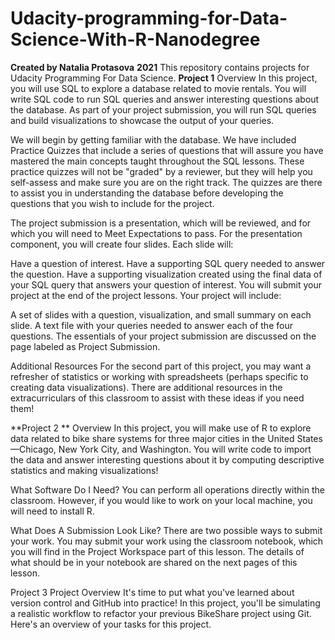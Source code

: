 # Udacity-programming-for-Data-Science-With-R-Nanodegree
**Created by Natalia Protasova**
**2021**
This repository contains projects for Udacity Programming For Data Science.
**Project 1**
Overview
In this project, you will use SQL to explore a database related to movie rentals. You will write SQL code to run SQL queries and answer interesting questions about the database. As part of your project submission, you will run SQL queries and build visualizations to showcase the output of your queries.

We will begin by getting familiar with the database. We have included Practice Quizzes that include a series of questions that will assure you have mastered the main concepts taught throughout the SQL lessons. These practice quizzes will not be "graded" by a reviewer, but they will help you self-assess and make sure you are on the right track. The quizzes are there to assist you in understanding the database before developing the questions that you wish to include for the project.

The project submission is a presentation, which will be reviewed, and for which you will need to Meet Expectations to pass. For the presentation component, you will create four slides. Each slide will:

Have a question of interest.
Have a supporting SQL query needed to answer the question.
Have a supporting visualization created using the final data of your SQL query that answers your question of interest.
You will submit your project at the end of the project lessons. Your project will include:

A set of slides with a question, visualization, and small summary on each slide.
A text file with your queries needed to answer each of the four questions.
The essentials of your project submission are discussed on the page labeled as Project Submission.

Additional Resources
For the second part of this project, you may want a refresher of statistics or working with spreadsheets (perhaps specific to creating data visualizations). There are additional resources in the extracurriculars of this classroom to assist with these ideas if you need them!

**Project 2 **
Overview
In this project, you will make use of R to explore data related to bike share systems for three major cities in the United States—Chicago, New York City, and Washington. You will write code to import the data and answer interesting questions about it by computing descriptive statistics and making visualizations!

What Software Do I Need?
You can perform all operations directly within the classroom. However, if you would like to work on your local machine, you will need to install R.

What Does A Submission Look Like?
There are two possible ways to submit your work. You may submit your work using the classroom notebook, which you will find in the Project Workspace part of this lesson. The details of what should be in your notebook are shared on the next pages of this lesson.

Project 3
Project Overview
It's time to put what you've learned about version control and GitHub into practice! In this project, you'll be simulating a realistic workflow to refactor your previous BikeShare project using Git. Here's an overview of your tasks for this project.